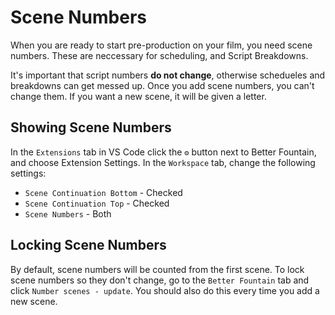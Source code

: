 # Scene Numbers

When you are ready to start pre-production on your film, you need scene numbers. These are neccessary for scheduling, and Script Breakdowns.

It's important that script numbers **do not change**, otherwise schedueles and breakdowns can get messed up. Once you add scene numbers, you can't change them. If you want a new scene, it will be given a letter.

## Showing Scene Numbers

In the `Extensions` tab in VS Code click the `⚙️` button next to Better Fountain, and choose Extension Settings. In the `Workspace` tab, change the following settings:

- `Scene Continuation Bottom` - Checked
- `Scene Continuation Top` - Checked
- `Scene Numbers` - Both

## Locking Scene Numbers

By default, scene numbers will be counted from the first scene. To lock scene numbers so they don't change, go to the `Better Fountain` tab and click `Number scenes - update`. You should also do this every time you add a new scene.